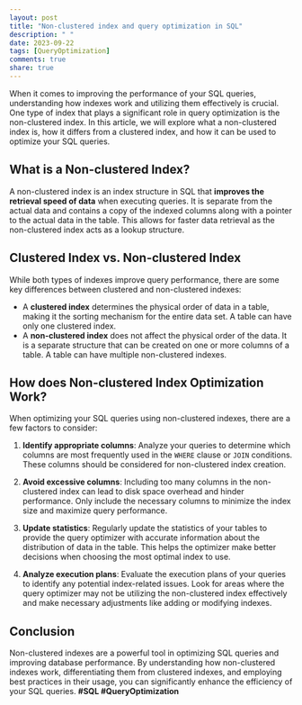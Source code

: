 ```yaml
---
layout: post
title: "Non-clustered index and query optimization in SQL"
description: " "
date: 2023-09-22
tags: [QueryOptimization]
comments: true
share: true
---
```


When it comes to improving the performance of your SQL queries, understanding how indexes work and utilizing them effectively is crucial. One type of index that plays a significant role in query optimization is the non-clustered index. In this article, we will explore what a non-clustered index is, how it differs from a clustered index, and how it can be used to optimize your SQL queries.

## What is a Non-clustered Index?

A non-clustered index is an index structure in SQL that **improves the retrieval speed of data** when executing queries. It is separate from the actual data and contains a copy of the indexed columns along with a pointer to the actual data in the table. This allows for faster data retrieval as the non-clustered index acts as a lookup structure.

## Clustered Index vs. Non-clustered Index

While both types of indexes improve query performance, there are some key differences between clustered and non-clustered indexes:

- A **clustered index** determines the physical order of data in a table, making it the sorting mechanism for the entire data set. A table can have only one clustered index.
- A **non-clustered index** does not affect the physical order of the data. It is a separate structure that can be created on one or more columns of a table. A table can have multiple non-clustered indexes.

## How does Non-clustered Index Optimization Work?

When optimizing your SQL queries using non-clustered indexes, there are a few factors to consider:

1. **Identify appropriate columns**: Analyze your queries to determine which columns are most frequently used in the `WHERE` clause or `JOIN` conditions. These columns should be considered for non-clustered index creation.

2. **Avoid excessive columns**: Including too many columns in the non-clustered index can lead to disk space overhead and hinder performance. Only include the necessary columns to minimize the index size and maximize query performance.

3. **Update statistics**: Regularly update the statistics of your tables to provide the query optimizer with accurate information about the distribution of data in the table. This helps the optimizer make better decisions when choosing the most optimal index to use.

4. **Analyze execution plans**: Evaluate the execution plans of your queries to identify any potential index-related issues. Look for areas where the query optimizer may not be utilizing the non-clustered index effectively and make necessary adjustments like adding or modifying indexes.

## Conclusion

Non-clustered indexes are a powerful tool in optimizing SQL queries and improving database performance. By understanding how non-clustered indexes work, differentiating them from clustered indexes, and employing best practices in their usage, you can significantly enhance the efficiency of your SQL queries. **#SQL #QueryOptimization**